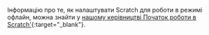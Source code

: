 Інформацію про те, як налаштувати Scratch для роботи в режимі офлайн, можна знайти у [нашому керівництві Початок роботи в Scratch'](https://projects.raspberrypi.org/uk-UA/projects/getting-started-scratch/1){:target="_blank"}.
